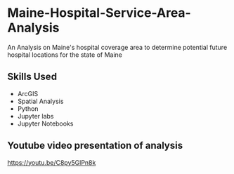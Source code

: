 # Maine-Hospital-Service-Area-Analysis
An Analysis on Maine's hospital coverage area to determine potential future hospital locations for the state of Maine

## Skills Used
- ArcGIS
- Spatial Analysis
- Python
- Jupyter labs
- Jupyter Notebooks

## Youtube video presentation of analysis
https://youtu.be/C8py5GlPn8k
